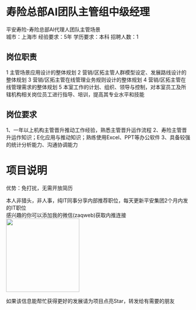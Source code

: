 # 寿险总部AI团队主管组中级经理
平安寿险-寿险总部AI代理人团队主管场景  
城市：上海市 经验要求：5年 学历要求：本科  招聘人数：1

## 岗位职责
1 主管场景应用设计的整体规划
 2 营销/区拓主管人群模型设定、发展路线设计的整体规划
 3 营销/区拓主管在线管理业务规则设计的整体规划
 4 营销/区拓主管在线管理需求的整体规划
 5 本室工作的计划、组织、领导与控制，对本室员工及所辖机构相关岗位员工进行指导、培训，提高其专业水平和技能

## 岗位要求
1、一年以上机构主管晋升推动工作经验，熟悉主管晋升运作流程
 2、寿险主管晋升运作知识；E化应用与推动知识；熟练使用Excel、PPT等办公软件
 3、具备较强的统计分析能力、沟通协调能力

# 项目说明

优势：免打扰，无需开放简历

本人非猎头，非人事，纯IT同事分享内部推荐职位，每天更新平安集团2个月内发的IT职位  
感兴趣的你可以添加我的微信(zaqweb)获取内推连接  
<img src="https://github.com/zaqweb/PA-IT-JOBS/blob/master/WechatICode.jpeg"  height="200" width="200">

如果该信息能帮忙获得更好的发展请为项目点亮Star，转发给有需要的朋友




